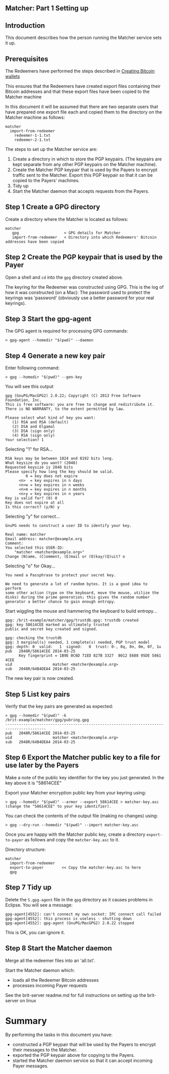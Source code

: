 ## Matcher: Part 1 Setting up

## Introduction
This document describes how the person running the Matcher service sets it up.

## Prerequisites

The Redeemers have performed the steps described in [Creating Bitcoin wallets](Redeemer-1-Creating-Bitcoin-wallets.md)

This ensures that the Redeemers have created export files containing their Bitcoin addresses and that
these export files have been copied to the Matcher machine

In this document it will be assumed that there are two separate users that have prepared
one export file each and copied them to the directory on the Matcher machine as follows:

    matcher
      import-from-redeemer
        redeemer-1-1.txt
        redeemer-2-1.txt

The steps to set up the Matcher service are:

1) Create a directory in which to store the PGP keypairs.
   (The keypairs are kept separate from any other PGP keypairs on the Matcher machine).
2) Create the Matcher PGP keypair that is used by the Payers to encrypt traffic sent to the Matcher.
   Export this PGP keypair so that it can be copied to the Payers' machines.
3) Tidy up
4) Start the Matcher daemon that accepts requests from the Payers.


## Step 1 Create a GPG directory

Create a directory where the Matcher is located as follows:

    matcher
       gpg                    < GPG details for Matcher
       import-from-redeemer   < Directory into which Redeemers' Bitcoin addresses have been copied

## Step 2 Create the PGP keypair that is used by the Payer

Open a shell and `cd` into the `gpg` directory created above.

The keyring for the Redeemer was constructed using GPG.
This is the log of how it was constructed (on a Mac):
The password used to protect the keyrings was 'password' (obviously use a better password for your real keyrings).

## Step 3 Start the gpg-agent

The GPG agent is required for processing GPG commands:

    > gpg-agent --homedir "$(pwd)" --daemon

## Step 4 Generate a new key pair

Enter following command:

    > gpg --homedir "$(pwd)" --gen-key

You will see this output

    gpg (GnuPG/MacGPG2) 2.0.22; Copyright (C) 2013 Free Software Foundation, Inc.
    This is free software: you are free to change and redistribute it.
    There is NO WARRANTY, to the extent permitted by law.

    Please select what kind of key you want:
       (1) RSA and RSA (default)
       (2) DSA and Elgamal
       (3) DSA (sign only)
       (4) RSA (sign only)
    Your selection? 1

Selecting "1" for RSA...

    RSA keys may be between 1024 and 8192 bits long.
    What keysize do you want? (2048)
    Requested keysize is 2048 bits
    Please specify how long the key should be valid.
             0 = key does not expire
          <n>  = key expires in n days
          <n>w = key expires in n weeks
          <n>m = key expires in n months
          <n>y = key expires in n years
    Key is valid for? (0) 0
    Key does not expire at all
    Is this correct? (y/N) y

Selecting "y" for correct...
                        
    GnuPG needs to construct a user ID to identify your key.

    Real name: matcher
    Email address: matcher@example.org
    Comment:
    You selected this USER-ID:
        "matcher <matcher@example.org>"
    Change (N)ame, (C)omment, (E)mail or (O)kay/(Q)uit? o

Selecting "o" for Okay...

    You need a Passphrase to protect your secret key.

    We need to generate a lot of random bytes. It is a good idea to perform
    some other action (type on the keyboard, move the mouse, utilize the
    disks) during the prime generation; this gives the random number
    generator a better chance to gain enough entropy.

Start wiggling the mouse and hammering the keyboard to build entropy...

    gpg: /brit-example/matcher/gpg/trustdb.gpg: trustdb created
    gpg: key 58614CEE marked as ultimately trusted
    public and secret key created and signed.

    gpg: checking the trustdb
    gpg: 3 marginal(s) needed, 1 complete(s) needed, PGP trust model
    gpg: depth: 0  valid:   1  signed:   0  trust: 0-, 0q, 0n, 0m, 0f, 1u
    pub   2048R/58614CEE 2014-03-25
          Key fingerprint = 1B9E 0C6D 71ED 827B 3327  8012 E688 95DE 5861 4CEE
    uid                  matcher <matcher@example.org>
    sub   2048R/64B4DEA4 2014-03-25

The new key pair is now created.

## Step 5 List key pairs

Verify that the key pairs are generated as expected:

    > gpg --homedir "$(pwd)" -k
    /brit-example/matcher/gpg/pubring.gpg
    ----------------------------------------------------------------------------------------
    pub   2048R/58614CEE 2014-03-25
    uid                  matcher <matcher@example.org>
    sub   2048R/64B4DEA4 2014-03-25

## Step 6 Export the Matcher public key to a file for use later by the Payers

Make a note of the public key identifier for the key you just generated.
In the key above it is "58614CEE"

Export your Matcher encryption public key from your keyring using:

    > gpg --homedir "$(pwd)" --armor --export 58614CEE > matcher-key.asc
    (change the "58614CEE" to your key identifier).

You can check the contents of the output file (making no changes) using:

    > gpg --dry-run --homedir "$(pwd)" --import matcher-key.asc

Once you are happy with the Matcher public key, create a directory `export-to-payer` as follows
and copy the `matcher-key.asc` to it.

Directory structure:

    matcher
      import-from-redeemer
      export-to-payer        << Copy the matcher-key.asc to here
      gpg

## Step 7 Tidy up

Delete the `S.gpg-agent` file in the `gpg` directory as it causes problems in Eclipse.
You will see a message:

    gpg-agent[4552]: can't connect my own socket: IPC connect call failed
    gpg-agent[4552]: this process is useless - shutting down
    gpg-agent[4552]: gpg-agent (GnuPG/MacGPG2) 2.0.22 stopped

This is OK, you can ignore it.

## Step 8 Start the Matcher daemon

Merge all the redeemer files into an 'all.txt'.

Start the Matcher daemon which:

* loads all the Redeemer Bitcoin addresses
* processes incoming Payer requests

See the brit-server readme.md for full instructions on setting up the brit-server on linux

# Summary

By performing the tasks in this document you have:

* constructed a PGP keypair that will be used by the Payers to encrypt their messages to the Matcher.
* exported the PGP keypair above for copying to the Payers.
* started the Matcher daemon service so that it can accept incoming Payer messages.

